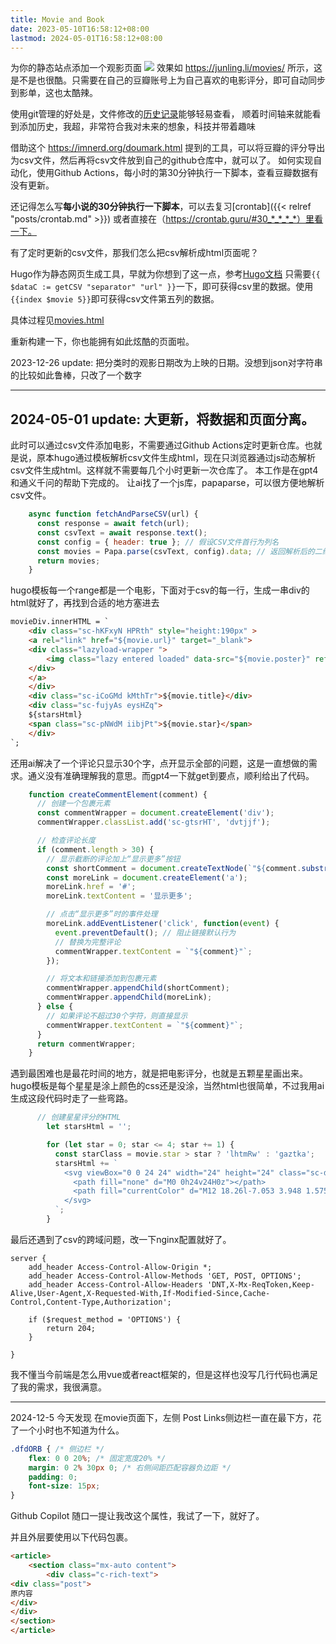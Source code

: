 ```yaml
---
title: Movie and Book
date: 2023-05-10T16:58:12+08:00
lastmod: 2024-05-01T16:58:12+08:00
---
```

为你的静态站点添加一个观影页面
![](https://s2.loli.net/2023/05/18/vW2XouUbzfEKxGc.png)
效果如 https://junling.li/movies/ 所示，这是不是也很酷。只需要在自己的豆瓣账号上为自己喜欢的电影评分，即可自动同步到影单，这也太酷辣。


使用git管理的好处是，文件修改的[历史记录](https://github.githistory.xyz/BachWV/BachWV.github.io/blob/master/csv/douban/movie.csv)能够轻易查看， 顺着时间轴来就能看到添加历史，我超，非常符合我对未来的想象，科技并带着趣味

借助这个 https://imnerd.org/doumark.html 提到的工具，可以将豆瓣的评分导出为csv文件，然后再将csv文件放到自己的github仓库中，就可以了。
如何实现自动化，使用Github Actions，每小时的第30分钟执行一下脚本，查看豆瓣数据有没有更新。

还记得怎么写**每小说的30分钟执行一下脚本**，可以去复习[crontab]({{< relref "posts/crontab.md" >}}) 或者直接在（https://crontab.guru/#30_*_*_*_*）里看一下。

有了定时更新的csv文件，那我们怎么把csv解析成html页面呢？

Hugo作为静态网页生成工具，早就为你想到了这一点，参考[Hugo文档](https://gohugo.io/templates/data-templates/) 只需要`{{ $dataC := getCSV "separator" "url" }}`一下，即可获得csv里的数据。使用`{{index $movie 5}}`即可获得csv文件第五列的数据。

具体过程见[movies.html](https://github.com/BachWV/BachWV.github.io/blob/master/themes/hugo-theme-tokiwa/layouts/_default/movies.html)

重新构建一下，你也能拥有如此炫酷的页面啦。

2023-12-26 update: 把分类时的观影日期改为上映的日期。没想到json对字符串的比较如此鲁棒，只改了一个数字

-------------------

## 2024-05-01 update: 大更新，将数据和页面分离。

此时可以通过csv文件添加电影，不需要通过Github Actions定时更新仓库。也就是说，原本hugo通过模板解析csv文件生成html，现在只浏览器通过js动态解析csv文件生成html。这样就不需要每几个小时更新一次仓库了。
本工作是在gpt4和通义千问的帮助下完成的。
让ai找了一个js库，papaparse，可以很方便地解析csv文件。
```js
    async function fetchAndParseCSV(url) {
      const response = await fetch(url);
      const csvText = await response.text();
      const config = { header: true }; // 假设CSV文件首行为列名
      const movies = Papa.parse(csvText, config).data; // 返回解析后的二维数组，每行一个数组
      return movies;
    }
```
hugo模板每一个range都是一个电影，下面对于csv的每一行，生成一串div的html就好了，再找到合适的地方塞进去
```html
movieDiv.innerHTML = `
    <div class="sc-hKFxyN HPRth" style="height:190px" >
    <a rel="link" href="${movie.url}" target="_blank">
    <div class="lazyload-wrapper ">
        <img class="lazy entered loaded" data-src="${movie.poster}" referrer-policy="no-referrer" loading="lazy" alt="${movie.title}" width="150" height="220" data-ll-status="loaded" src="${movie.poster}">
    </div>
    </a>
    </div>
    <div class="sc-iCoGMd kMthTr">${movie.title}</div>
    <div class="sc-fujyAs eysHZq">
    ${starsHtml} 
    <span class="sc-pNWdM iibjPt">${movie.star}</span>
    </div>          
`;
```
还用ai解决了一个评论只显示30个字，点开显示全部的问题，这是一直想做的需求。通义没有准确理解我的意思。而gpt4一下就get到要点，顺利给出了代码。
```js
    function createCommentElement(comment) {
      // 创建一个包裹元素
      const commentWrapper = document.createElement('div');
      commentWrapper.classList.add('sc-gtsrHT', 'dvtjjf');

      // 检查评论长度
      if (comment.length > 30) {
        // 显示截断的评论加上“显示更多”按钮
        const shortComment = document.createTextNode(`"${comment.substring(0, 30)}..." `);
        const moreLink = document.createElement('a');
        moreLink.href = '#';
        moreLink.textContent = '显示更多';

        // 点击“显示更多”时的事件处理
        moreLink.addEventListener('click', function(event) {
          event.preventDefault(); // 阻止链接默认行为
          // 替换为完整评论
          commentWrapper.textContent = `"${comment}"`;
        });

        // 将文本和链接添加到包裹元素
        commentWrapper.appendChild(shortComment);
        commentWrapper.appendChild(moreLink);
      } else {
        // 如果评论不超过30个字符，则直接显示
        commentWrapper.textContent = `"${comment}"`;
      }
      return commentWrapper;
    }
```
遇到最困难也是最花时间的地方，就是把电影评分，也就是五颗星星画出来。hugo模板是每个星星是涂上颜色的css还是没涂，当然html也很简单，不过我用ai生成这段代码时走了一些弯路。
```js
      // 创建星星评分的HTML
        let starsHtml = '';

        for (let star = 0; star <= 4; star += 1) {
          const starClass = movie.star > star ? 'lhtmRw' : 'gaztka';
          starsHtml += `
            <svg viewBox="0 0 24 24" width="24" height="24" class="sc-dlnjwi ${starClass}">
              <path fill="none" d="M0 0h24v24H0z"></path>
              <path fill="currentColor" d="M12 18.26l-7.053 3.948 1.575-7.928L.587 8.792l8.027-.952L12 .5l3.386 7.34 8.027.952-5.935 5.488 1.575 7.928z"></path>
            </svg>
          `;
        }
```

最后还遇到了csv的跨域问题，改一下nginx配置就好了。
```nginx
server {
    add_header Access-Control-Allow-Origin *;
    add_header Access-Control-Allow-Methods 'GET, POST, OPTIONS';
    add_header Access-Control-Allow-Headers 'DNT,X-Mx-ReqToken,Keep-Alive,User-Agent,X-Requested-With,If-Modified-Since,Cache-Control,Content-Type,Authorization';
 
    if ($request_method = 'OPTIONS') {
        return 204;
    }

}
```
我不懂当今前端是怎么用vue或者react框架的，但是这样也没写几行代码也满足了我的需求，我很满意。


-------------------------
2024-12-5
今天发现 在movie页面下，左侧 Post Links侧边栏一直在最下方，花了一个小时也不知道为什么。
```css
.dfdORB { /* 侧边栏 */
    flex: 0 0 20%; /* 固定宽度20% */
    margin: 0 2% 30px 0; /* 右侧间距匹配容器负边距 */
    padding: 0;
    font-size: 15px;
}
```
Github Copilot 随口一提让我改这个属性，我试了一下，就好了。


并且外层要使用以下代码包裹。
```html
<article>
	<section class="mx-auto content">
		<div class="c-rich-text">
<div class="post">
原内容
</div>
</div>
</section>
</article>
```


